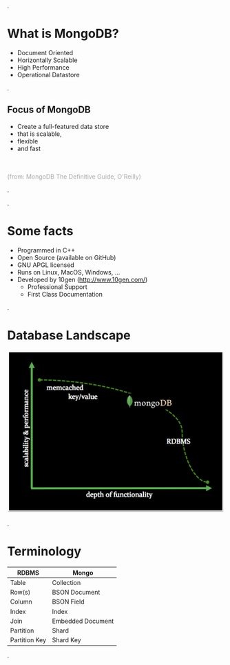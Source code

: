 .<div class="slide">

# What is MongoDB?

 * Document Oriented
 * Horizontally Scalable
 * High Performance
 * Operational Datastore

.   <div class="handout">

## Focus of MongoDB

 * Create a full-featured data store
 * that is scalable,
 * flexible
 * and fast

<br><br><span style="color: #AAA">(from: MongoDB The Definitive Guide, O'Reilly)</span>

.   </div>

.</div><div class="slide">

# Some facts

 * Programmed in C++
 * Open Source (available on GitHub)
 * GNU APGL licensed
 * Runs on Linux, MacOS, Windows, ...
 * Developed by 10gen (<http://www.10gen.com/>)
   * Professional Support
   * First Class Documentation

.</div><div class="slide">

# Database Landscape

<img src="media/mongo-db-landscape.png" class="scaled-centered">

.</div><div class="slide">

# Terminology

<table class="info">
<thead>
<tr><th>RDBMS</th><th>Mongo</th></tr>
</thead>
<tbody>
<tr><td>Table</td><td>Collection</td></tr>
<tr><td>Row(s)</td><td>BSON Document</td></tr>
<tr><td>Column</td><td>BSON Field</td></tr>
<tr><td>Index</td><td>Index</td></tr>
<tr><td>Join</td><td>Embedded Document</td></tr>
<tr><td>Partition</td><td>Shard</td></tr>
<tr><td>Partition Key</td><td>Shard Key</td></tr>
</tbody>
</table>

.</div>
